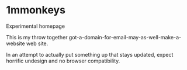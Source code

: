 # 1mmonkeys
Experimental homepage

This is my throw together got-a-domain-for-email-may-as-well-make-a-website web site. 

In an attempt to actually put something up that stays updated, expect horrific undesign and no browser compatibility.
